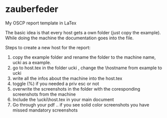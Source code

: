 # zauberfeder
My OSCP report template in LaTex

The basic idea is that every host gets a own folder (just copy the example).
While doing the machine the documentation goes into the file.

Steps to create a new host for the report:

1. copy the example folder and rename the folder to the machine name, ucki as a example.
2. go to host.tex in the folder ucki , change the \hostname from example to ucki  
3. write all the infos about the machine into the host.tex
4. toggle (%) if you needed a priv esc or not
5. overwrite the screenshots in the folder with the coresponding screenshots from the machine
6. Include the  \ucki\host.tex in your main document
7. Go through your pdf .. if you see solid color screenshots you have missed mandatory screenshots

